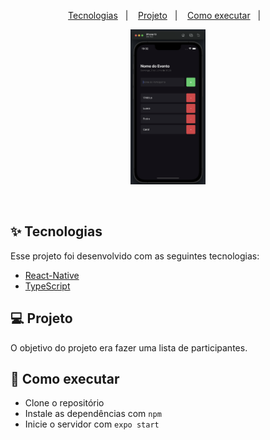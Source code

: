 <p align="center">
  <a href="#-tecnologias">Tecnologias</a>&nbsp;&nbsp;&nbsp;|&nbsp;&nbsp;&nbsp;
  <a href="#-projeto">Projeto</a>&nbsp;&nbsp;&nbsp;|&nbsp;&nbsp;&nbsp;
  <a href="#-como-executar">Como executar</a>&nbsp;&nbsp;&nbsp;|&nbsp;&nbsp;&nbsp;
</p>

<p align="center">
  <img alt="Projeto" src="https://github.com/Vinicius-Barbosa-Santos/lista_eventos/blob/master/eventos.png" width="120px">
</p>

<br>

## ✨ Tecnologias

Esse projeto foi desenvolvido com as seguintes tecnologias:

- [React-Native](https://reactnative.dev/)
- [TypeScript](https://www.typescriptlang.org/)

## 💻 Projeto

O objetivo do projeto era fazer uma lista de participantes.

## 🚀 Como executar

- Clone o repositório
- Instale as dependências com `npm`
- Inicie o servidor com `expo start`
